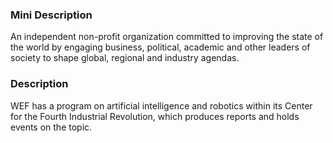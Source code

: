 ### Mini Description

An independent non-profit organization committed to improving the state of the world by engaging business, political, academic and other leaders of society to shape global, regional and industry agendas.

### Description

WEF has a program on artificial intelligence and robotics within its Center for the Fourth Industrial Revolution, which produces reports and holds events on the topic.
